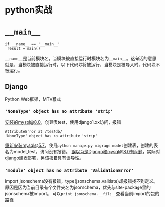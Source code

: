 # python实战

# `__main__`
```
if __name__ == '__main__' 
 result = main()
```

`__name__`是当前模块名，当模块被直接运行时模块名为`__main__`。这句话的意思就是，当模块被直接运行时，以下代码块将被运行，当模块是被导入时，代码块不被运行。

## Django
Python Web框架，MTV模式

### `'NoneType' object has no attribute 'strip'`
安装的mysql@8.0，创建表test，使用django1.xx访问，报错
```
AttributeError at /testdb/
'NoneType' object has no attribute 'strip'
```
重新安装mysql@5.7，使用`python manage.py migrage model`创建表，创建的表名为model_test，访问没有报错。
误以为是Django和mysql@8.0有问题，实际对django建表部署，另该报错具有误导性。

### `'module' object has no attribute 'ValidationError'`
import jsonschema没有报错，type(jsonschema.validate)却报错找不到定义。
原因是因为当前目录有个文件夹名为jsonschema，优先与site-package里的jsonschema被import。
可以`print jsonschema.__file__`查看当前import的包的路径